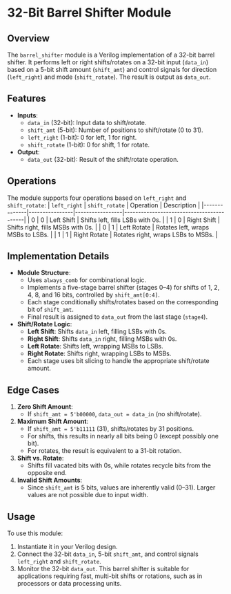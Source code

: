 # 32-Bit Barrel Shifter Module

## Overview
The `barrel_shifter` module is a Verilog implementation of a 32-bit barrel shifter. It performs left or right shifts/rotates on a 32-bit input (`data_in`) based on a 5-bit shift amount (`shift_amt`) and control signals for direction (`left_right`) and mode (`shift_rotate`). The result is output as `data_out`.

## Features
- **Inputs**:
  - `data_in` (32-bit): Input data to shift/rotate.
  - `shift_amt` (5-bit): Number of positions to shift/rotate (0 to 31).
  - `left_right` (1-bit): 0 for left, 1 for right.
  - `shift_rotate` (1-bit): 0 for shift, 1 for rotate.
- **Output**:
  - `data_out` (32-bit): Result of the shift/rotate operation.

## Operations
The module supports four operations based on `left_right` and `shift_rotate`:
| `left_right` | `shift_rotate` | Operation       | Description                              |
|--------------|----------------|-----------------|------------------------------------------|
| 0            | 0              | Left Shift      | Shifts left, fills LSBs with 0s.         |
| 1            | 0              | Right Shift     | Shifts right, fills MSBs with 0s.        |
| 0            | 1              | Left Rotate     | Rotates left, wraps MSBs to LSBs.        |
| 1            | 1              | Right Rotate    | Rotates right, wraps LSBs to MSBs.       |

## Implementation Details
- **Module Structure**:
  - Uses `always_comb` for combinational logic.
  - Implements a five-stage barrel shifter (stages 0–4) for shifts of 1, 2, 4, 8, and 16 bits, controlled by `shift_amt[0:4]`.
  - Each stage conditionally shifts/rotates based on the corresponding bit of `shift_amt`.
  - Final result is assigned to `data_out` from the last stage (`stage4`).
- **Shift/Rotate Logic**:
  - **Left Shift**: Shifts `data_in` left, filling LSBs with 0s.
  - **Right Shift**: Shifts `data_in` right, filling MSBs with 0s.
  - **Left Rotate**: Shifts left, wrapping MSBs to LSBs.
  - **Right Rotate**: Shifts right, wrapping LSBs to MSBs.
  - Each stage uses bit slicing to handle the appropriate shift/rotate amount.

## Edge Cases
1. **Zero Shift Amount**:
   - If `shift_amt = 5'b00000`, `data_out = data_in` (no shift/rotate).
2. **Maximum Shift Amount**:
   - If `shift_amt = 5'b11111` (31), shifts/rotates by 31 positions.
   - For shifts, this results in nearly all bits being 0 (except possibly one bit).
   - For rotates, the result is equivalent to a 31-bit rotation.
3. **Shift vs. Rotate**:
   - Shifts fill vacated bits with 0s, while rotates recycle bits from the opposite end.
4. **Invalid Shift Amounts**:
   - Since `shift_amt` is 5 bits, values are inherently valid (0–31). Larger values are not possible due to input width.

## Usage
To use this module:
1. Instantiate it in your Verilog design.
2. Connect the 32-bit `data_in`, 5-bit `shift_amt`, and control signals `left_right` and `shift_rotate`.
3. Monitor the 32-bit `data_out`.
This barrel shifter is suitable for applications requiring fast, multi-bit shifts or rotations, such as in processors or data processing units.